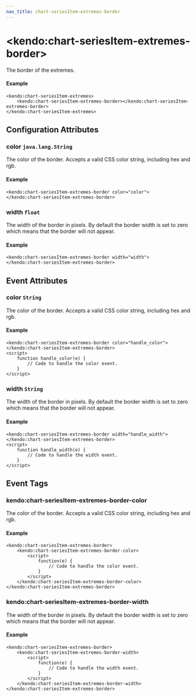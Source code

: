 ```yaml
---
nav_title: chart-seriesItem-extremes-border
---
```


# \<kendo:chart-seriesItem-extremes-border\>

The border of the extremes.

#### Example
    <kendo:chart-seriesItem-extremes>
        <kendo:chart-seriesItem-extremes-border></kendo:chart-seriesItem-extremes-border>
    </kendo:chart-seriesItem-extremes>

## Configuration Attributes

### color `java.lang.String`

The color of the border. Accepts a valid CSS color string, including hex and rgb.

#### Example
    <kendo:chart-seriesItem-extremes-border color="color">
    </kendo:chart-seriesItem-extremes-border>

### width `float`

The width of the border in pixels. By default the border width is set to zero which means that the border will not appear.

#### Example
    <kendo:chart-seriesItem-extremes-border width="width">
    </kendo:chart-seriesItem-extremes-border>


## Event Attributes

### color `String`

The color of the border. Accepts a valid CSS color string, including hex and rgb.


#### Example
    <kendo:chart-seriesItem-extremes-border color="handle_color">
    </kendo:chart-seriesItem-extremes-border>
    <script>
        function handle_color(e) {
            // Code to handle the color event.
        }
    </script>

### width `String`

The width of the border in pixels. By default the border width is set to zero which means that the border will not appear.


#### Example
    <kendo:chart-seriesItem-extremes-border width="handle_width">
    </kendo:chart-seriesItem-extremes-border>
    <script>
        function handle_width(e) {
            // Code to handle the width event.
        }
    </script>

## Event Tags

### kendo:chart-seriesItem-extremes-border-color

The color of the border. Accepts a valid CSS color string, including hex and rgb.


#### Example
    <kendo:chart-seriesItem-extremes-border>
        <kendo:chart-seriesItem-extremes-border-color>
            <script>
                function(e) {
                    // Code to handle the color event.
                }
            </script>
        </kendo:chart-seriesItem-extremes-border-color>
    </kendo:chart-seriesItem-extremes-border>

### kendo:chart-seriesItem-extremes-border-width

The width of the border in pixels. By default the border width is set to zero which means that the border will not appear.


#### Example
    <kendo:chart-seriesItem-extremes-border>
        <kendo:chart-seriesItem-extremes-border-width>
            <script>
                function(e) {
                    // Code to handle the width event.
                }
            </script>
        </kendo:chart-seriesItem-extremes-border-width>
    </kendo:chart-seriesItem-extremes-border>


